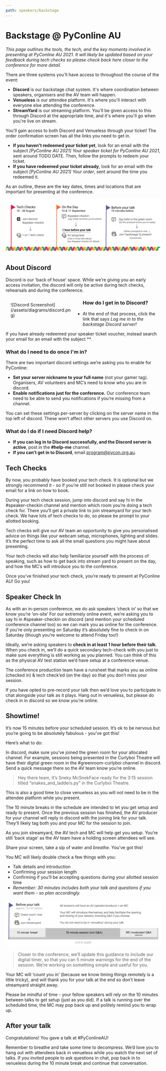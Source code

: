 ```yaml
---
path: speakers/backstage
---
```


# Backstage @ PyConline AU

*This page outlines the tools, the tech, and the key moments involved in presenting at PyConline AU 2021. It will likely be updated based on your feedback during tech checks so please check back here closer to the conference for more detail.*

There are three systems you'll have access to throughout the course of the event:

* **Discord** is our backstage chat system. It's where coordination between speakers, organisers and the AV team will happen.
* **Venueless** is our attendee platform. It's where you'll interact with everyone else attending the conference.
* **StreamYard** is our streaming platform. You'll be given access to this through Discord at the appropriate time, and it's where you'll go when you're live on stream.

You'll gain access to both Discord and Venueless through your ticket! The order confirmation screen has all the links you need to get in.

* **If you haven't redeemed your ticket yet**, look for an email with the subject *[PyConline AU 2021] Your speaker ticket for PyConline AU 2021*, sent around TODO DATE. Then, follow the prompts to redeem your ticket.
* **If you have redeemed your ticket already**, look for an email with the subject *[PyConline AU 2021] Your order*, sent around the time you redeemed it.


As an outline, these are the key dates, times and locations that are important for presenting at the conference.

![Speaker timeline](/assets/diagrams/timeline.png)

## About Discord
Discord is our ‘back of house’ space. While we’re giving you an early access invitation, the discord will only be active during tech checks, rehearsals and during the conference.
<p style="float: left; width:40%; padding-right: 1rem; margin: 1rem">![Discord Screenshot](/assets/diagrams/discord.png)</p>

### How do I get in to Discord?

* At the end of that process, click the link that says *Log me in to the backstage Discord server!*

If you have already redeemed your speaker ticket voucher, instead search your email for an email with the subject **.

### What do I need to do once I'm in?

There are two important discord settings we’re asking you to enable for PyConline:

 * **Set your server nickname to your full name** (not your gamer tag).  Organisers, AV volunteers and MC’s need to know who you are in discord.
 * **Enable notifications just for the conference.** Our conference team need to be able to send you notifications if you’re missing from a channel.

You can set these settings per-server by clicking on the server name in the top left of discord. These won’t affect other servers you use Discord on.

### What do I do if I need Discord help?

* **If you can log in to Discord successfully, and the Discord server is active**, post in the **#help-me** channel.
* **If you can't get in to Discord**, email [program@pycon.org.au](mailto:program@pycon.org.au).

## Tech Checks
By now, you probably have booked your tech check. It is optional but we strongly recommend it - so if you’re still not booked in please check your email for a link on how to book.

During your tech check session, jump into discord and say hi in the #speaker-checkin channel and mention which room you’re doing a tech check for. There you’ll get a private link to join streamyard for your tech check. We have lots of tech checks to do, so please be prompt to your allotted booking.

Tech checks will give our AV team an opportunity to give you personalised advice on things like your webcam setup, microphones, lighting and slides. It’s the perfect time to ask all the small questions you might have about presenting.

Your tech checks will also help familiarize yourself with the process of speaking, such as how to get back into stream yard to present on the day, and how the MC’s will introduce you to the conference.

Once you’ve finished your tech check, you’re ready to present at PyConline AU! Go you!

## Speaker Check In
As with an in-person conference, we do ask speakers ‘check in’ so that we know you’re ‘on-site’ For our extremely online event, we’re asking you to say hi in #speaker-checkin on discord (and mention your scheduled conference channel too) so we can mark you as online for the conference. If you’re only presenting on Saturday it’s absolutely fine to check in on Saturday (though you’re welcome to attend Friday too!)

Ideally, we’re asking speakers to **check in at least 1 hour before their talk**. When you check in, we’ll do a quick secondary tech-check with you just to make sure everything is still working as you planned. You can think of this as the physical AV test station we’d have setup at a conference venue.

The conference production team have a runsheet that marks you as online (checked in) & tech check’ed (on the day) so that you don’t miss your session.

If you have opted to pre-record your talk then we’d love you to participate in chat alongside your talk as it plays. Hang out in venueless, but please do check in in discord so we know you’re online.

## Showtime!
It’s now 15 minutes before your scheduled session. It’s ok to be nervous but you’re going to be absolutely fabulous - you’ve got this!

Here’s what to do:

In discord, make sure you’ve joined the green room for your allocated channel. For example, sessions being presented in the Curlyboi Theatre will have their digital green room in the #greenroom-curlyboi channel in discord. Send a quick message there so the AV team know you’re online.

> Hey there team, It’s Sneky McSnekFace ready for the 3:15 session titled “snakes_and_ladders.py” in the Curlyboi Theatre.

This is also a good time to close venueless as you will not need to be in the attendee platform while you present.

The 10 minute breaks in the schedule are intended to let you get setup and ready to present. Once the previous session has finished, the AV producer for your channel will reply in discord with the joining link for your talk. They’ll likely tag both you and your MC for the session to join.

As you join streamyard, the AV tech and MC will help get you setup. You’re still ‘back stage’ as the AV team have a holding screen attendees will see.

Share your screen, take a sip of water and *breathe*. You’ve got this!

You MC will likely double check a few things with you:

 * Talk details and introduction
 * Confirming your session length
 * Confirming if you’ll be accepting questions during your allotted session time
 * _Remember: 30 minutes includes both your talk and questions if you want them - so plan accordingly._

 ![Presenting timeline](/assets/diagrams/presenting.png)

> Closer to the conference, we’ll update this guidance to include our digital timer, so that you can 5 minute warnings for the end of the session.  We’re working on something simple and useful for you.

Your MC will ‘count you in’ (because we know timing things remotely is a little tricky), and will thank you for your talk at the end so don’t leave streamyard straight away.

Please be mindful of time - your fellow speakers will rely on the 10 minutes between talks to get setup (just as you did). If a talk is running over the scheduled time, the MC may pop back up and politely remind you to wrap up.

##  After your talk
Congratulations! You gave a talk at #PyConlineAU!

Remember to breathe and take some time to decompress. We’d love you to hang out with attendees back in venueless while you watch the next set of talks. If you invited people to ask questions in chat, pop back in to venueless during the 10 minute break and continue that conversation.
